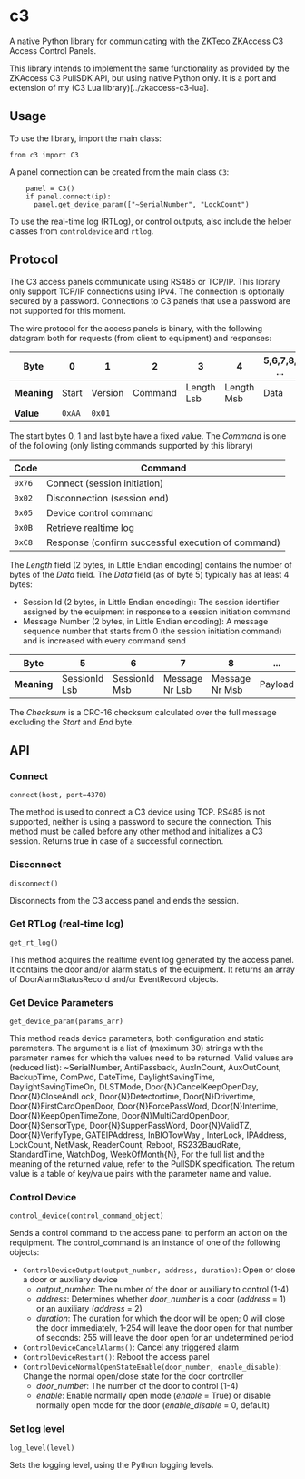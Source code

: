 # c3
A native Python library for communicating with the ZKTeco ZKAccess C3 Access Control Panels.

This library intends to implement the same functionality as provided by the ZKAccess C3 PullSDK API, but using native Python only.
It is a port and extension of my (C3 Lua library)[../zkaccess-c3-lua].

## Usage
To use the library, import the main class:
```
from c3 import C3
```
A panel connection can be created from the main class `C3`:
```
    panel = C3()
    if panel.connect(ip):
      panel.get_device_param(["~SerialNumber", "LockCount")
```
To use the real-time log (RTLog), or control outputs, also include the helper classes from `controldevice` and `rtlog`.

## Protocol
The C3 access panels communicate using RS485 or TCP/IP.
This library only support TCP/IP connections using IPv4.
The connection is optionally secured by a password.
Connections to C3 panels that use a password are not supported for this moment.

The wire protocol for the access panels is binary, with the following datagram both for requests (from client to equipment) and responses:

| Byte        | 0      | 1       | 2       | 3          | 4          | 5,6,7,8, ...  | n-2, n-1 | n       |
|-------------|--------|---------|---------|------------|------------|---------------|----------|---------|
| **Meaning** | Start  | Version | Command | Length Lsb | Length Msb | Data          | Checksum | End     |
|  **Value**  | `0xAA` | `0x01`  |         |            |            |               |          | `0x55`  |

The start bytes 0, 1 and last byte have a fixed value.
The *Command* is one of the following (only listing commands supported by this library)

| Code   | Command                                             |
|--------|-----------------------------------------------------|
| `0x76` | Connect (session initiation)                        |
| `0x02` | Disconnection (session end)                         |
| `0x05` | Device control command                              |
| `0x0B` | Retrieve realtime log                               |
| `0xC8` | Response (confirm successful execution of command)  |

The *Length* field (2 bytes, in Little Endian encoding) contains the number of bytes of the *Data* field.
The *Data* field (as of byte 5) typically has at least 4 bytes:
- Session Id (2 bytes, in Little Endian encoding): The session identifier assigned by the equipment in response to a session initiation command
- Message Number (2 bytes, in Little Endian encoding): A message sequence number that starts from 0 (the session initiation command) and is increased with every command send

| Byte         | 5             | 6             | 7              | 8              | ...      |
|--------------|---------------|---------------|----------------|----------------|----------|
|  **Meaning** | SessionId Lsb | SessionId Msb | Message Nr Lsb | Message Nr Msb | Payload  |

The *Checksum* is a CRC-16 checksum calculated over the full message excluding the *Start* and *End* byte.

## API
### Connect
```
connect(host, port=4370)
```
The method is used to connect a C3 device using TCP. 
RS485 is not supported,  neither is using a password to secure the connection.
This method must be called before any other method and initializes a C3 session.
Returns true in case of a successful connection.

### Disconnect
```
disconnect()
```

Disconnects from the C3 access panel and ends the session.

### Get RTLog (real-time log)
```
get_rt_log()
```

This method acquires the realtime event log generated by the access panel. 
It contains the door and/or alarm status of the equipment.
It returns an array of DoorAlarmStatusRecord and/or EventRecord objects.

### Get Device Parameters
```
get_device_param(params_arr)
```

This method reads device parameters, both configuration and static parameters.
The argument is a list of (maximum 30) strings with the parameter names for which the values need to be returned. Valid values are (reduced list):
   ~SerialNumber, AntiPassback, AuxInCount, AuxOutCount, BackupTime, ComPwd, DateTime, DaylightSavingTime, DaylightSavingTimeOn, DLSTMode, Door{N}CancelKeepOpenDay, Door{N}CloseAndLock, Door{N}Detectortime, Door{N}Drivertime, Door{N}FirstCardOpenDoor, Door{N}ForcePassWord, Door{N}Intertime, Door{N}KeepOpenTimeZone, Door{N}MultiCardOpenDoor, Door{N}SensorType, Door{N}SupperPassWord, Door{N}ValidTZ, Door{N}VerifyType, GATEIPAddress, InBIOTowWay , InterLock, IPAddress, LockCount, NetMask, ReaderCount, Reboot, RS232BaudRate, StandardTime, WatchDog, WeekOfMonth{N},
For the full list and the meaning of the returned value, refer to the PullSDK specification.
The return value is a table of key/value pairs with the parameter name and value.

### Control Device
```
control_device(control_command_object)
```

Sends a control command to the access panel to perform an action on the requipment. The control_command is an instance of one of the following objects:
- `ControlDeviceOutput(output_number, address, duration)`: Open or close a door or auxiliary device
  - *output_number*: The number of the door or auxiliary to control (1-4)
  - *address*: Determines whether *door_number* is a door (*address* = 1) or an auxiliary (*address* = 2)
  - *duration*: The duration for which the door will be open; 0 will close the door immediately, 1-254 will leave the door open for that number of seconds: 255 will leave the door open for an undetermined period
- `ControlDeviceCancelAlarms()`: Cancel any triggered alarm
- `ControlDeviceRestart()`: Reboot the access panel
- `ControlDeviceNormalOpenStateEnable(door_number, enable_disable)`: Change the normal open/close state for the door controller
  - *door_number*: The number of the door to control (1-4)
  - *enable*: Enable normally open mode (*enable* = True) or disable normally open mode for the door (*enable_disable* = 0, default)

### Set log level
```
log_level(level)
```
Sets the logging level, using the Python logging levels.
